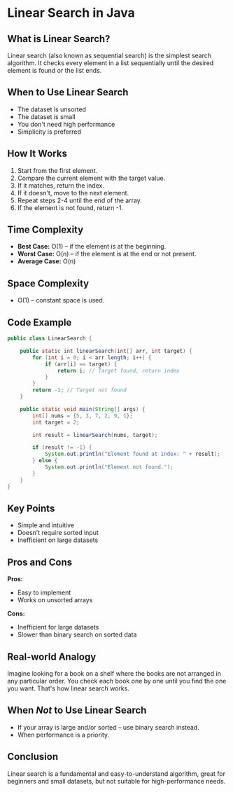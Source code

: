 # Linear Search in Java

## What is Linear Search?
Linear search (also known as sequential search) is the simplest search algorithm. It checks every element in a list sequentially until the desired element is found or the list ends.

## When to Use Linear Search
- The dataset is unsorted
- The dataset is small
- You don't need high performance
- Simplicity is preferred

## How It Works
1. Start from the first element.
2. Compare the current element with the target value.
3. If it matches, return the index.
4. If it doesn't, move to the next element.
5. Repeat steps 2-4 until the end of the array.
6. If the element is not found, return -1.

## Time Complexity
- **Best Case:** O(1) – if the element is at the beginning.
- **Worst Case:** O(n) – if the element is at the end or not present.
- **Average Case:** O(n)

## Space Complexity
- O(1) – constant space is used.

## Code Example
```java
public class LinearSearch {

    public static int linearSearch(int[] arr, int target) {
        for (int i = 0; i < arr.length; i++) {
            if (arr[i] == target) {
                return i; // Target found, return index
            }
        }
        return -1; // Target not found
    }

    public static void main(String[] args) {
        int[] nums = {5, 3, 7, 2, 9, 1};
        int target = 2;

        int result = linearSearch(nums, target);

        if (result != -1) {
            System.out.println("Element found at index: " + result);
        } else {
            System.out.println("Element not found.");
        }
    }
}
```

## Key Points
- Simple and intuitive
- Doesn’t require sorted input
- Inefficient on large datasets

## Pros and Cons
**Pros:**
- Easy to implement
- Works on unsorted arrays

**Cons:**
- Inefficient for large datasets
- Slower than binary search on sorted data

## Real-world Analogy
Imagine looking for a book on a shelf where the books are not arranged in any particular order. You check each book one by one until you find the one you want. That's how linear search works.

## When *Not* to Use Linear Search
- If your array is large and/or sorted – use binary search instead.
- When performance is a priority.

## Conclusion
Linear search is a fundamental and easy-to-understand algorithm, great for beginners and small datasets, but not suitable for high-performance needs.